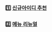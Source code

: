 ### :one: [신규아이디 추천](./2021_kakao_blind_recuruitment/new_id_recommandation.md)

### :two: [메뉴 리뉴얼](./2021_kakao_blind_recuruitment/menu_renewal.md)